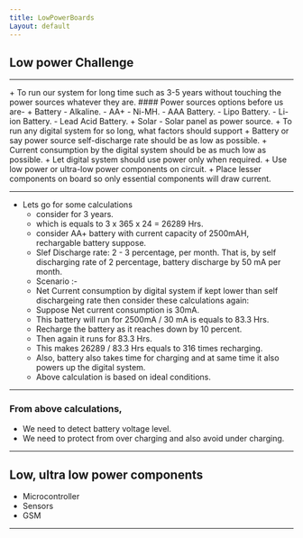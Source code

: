```yaml
---
title: LowPowerBoards
Layout: default
---
```


## Low power Challenge
<hr>
 + To run our system for long time such as 3-5 years without touching the power sources whatever they are.
 #### Power sources options before us are-
 + Battery
	- Alkaline.
	- AA+ - Ni-MH.
	- AAA  Battery.
	- Lipo Battery.
	- Li-ion Battery.
	- Lead Acid Battery.
+ Solar
	- Solar panel as power source.
+ To run any digital system for so long, what factors should support 
	+ Battery or say power source self-discharge rate should be as low as possible.
	+ Current consumption by the digital system should be as much low as possible.
	+ Let digital system should use power only when required.
	+ Use low power or ultra-low power components on circuit.
	+ Place lesser components on board so only essential components will draw current.
<hr>

+ Lets go for some calculations 
	+ consider for 3 years.
	+ which is equals to 3 x 365 x 24 = 26289 Hrs.
	+ consider AA+ battery with current capacity of 2500mAH, rechargable battery suppose.
	+ Slef Discharge rate: 2 - 3 percentage, per month. That is, by self discharging rate of 2 percentage, battery discharge by 50 mA per month.
	+ Scenario :-
	+ Net Current consumption by digital system if kept lower than self dischargeing rate then 
	consider these calculations again:
	+ Suppose Net current consumption is 30mA.
	+ This battery will run for 2500mA / 30 mA is equals to 83.3 Hrs.
	+ Recharge the battery as it reaches down by 10 percent.
	+ Then again it runs for 83.3 Hrs.
	+ This makes 26289 / 83.3 Hrs equals to 316 times recharging.
	+ Also, battery also takes time for charging and at same time it also powers up the digital system.
	+ Above calculation is based on ideal conditions.
<hr>

### From above calculations, 

+ We need to detect battery voltage level.
+ We need to protect from over charging and also avoid under charging.

<hr>

## Low, ultra low power components

+ Microcontroller
+ Sensors
+ GSM


<hr>


